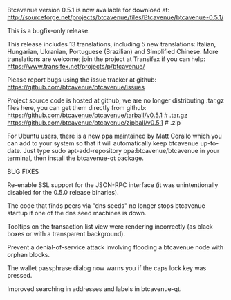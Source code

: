 Btcavenue version 0.5.1 is now available for download at:
http://sourceforge.net/projects/btcavenue/files/Btcavenue/btcavenue-0.5.1/

This is a bugfix-only release.

This release includes 13 translations, including 5 new translations:
Italian, Hungarian, Ukranian, Portuguese (Brazilian) and Simplified Chinese.
More translations are welcome; join the project at Transifex if you can help:
https://www.transifex.net/projects/p/btcavenue/

Please report bugs using the issue tracker at github:
https://github.com/btcavenue/btcavenue/issues

Project source code is hosted at github; we are no longer
distributing .tar.gz files here, you can get them
directly from github:
https://github.com/btcavenue/btcavenue/tarball/v0.5.1  # .tar.gz
https://github.com/btcavenue/btcavenue/zipball/v0.5.1  # .zip

For Ubuntu users, there is a new ppa maintained by Matt Corallo which
you can add to your system so that it will automatically keep
btcavenue up-to-date.  Just type
sudo apt-add-repository ppa:btcavenue/btcavenue
in your terminal, then install the btcavenue-qt package.


BUG FIXES

Re-enable SSL support for the JSON-RPC interface (it was unintentionally
disabled for the 0.5.0 release binaries).

The code that finds peers via "dns seeds" no longer stops btcavenue startup
if one of the dns seed machines is down.

Tooltips on the transaction list view were rendering incorrectly (as black boxes
or with a transparent background).

Prevent a denial-of-service attack involving flooding a btcavenue node with
orphan blocks.

The wallet passphrase dialog now warns you if the caps lock key was pressed.

Improved searching in addresses and labels in btcavenue-qt.
